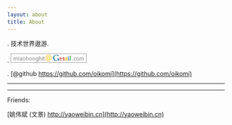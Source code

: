 ```yaml
---
layout: about
title: About
---
```


. 技术世界遨游.


. ![miaohong at gmail dot com](/image/mail.png)

. [@github https://github.com/oikomi](https://github.com/oikomi)



***



***

Friends:


[姚伟斌 (文景) http://yaoweibin.cn](http://yaoweibin.cn)


